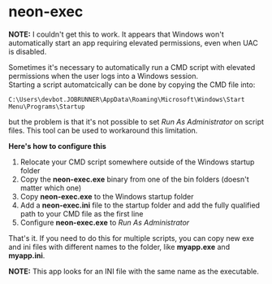 ﻿# neon-exec

**NOTE:** I couldn't get this to work.  It appears that Windows won't automatically start an app requiring elevated permissions, even when UAC is disabled.

Sometimes it's necessary to automatically run a CMD script with elevated permissions when the user logs into a Windows session.  
Starting a script automatcically can be done by copying the CMD file into:
```
C:\Users\devbot.JOBRUNNER\AppData\Roaming\Microsoft\Windows\Start Menu\Programs\Startup
```
but the problem is that it's not possible to set _Run As Administrator_ on script files.  This tool can be used to 
workaround this limitation.

**Here's how to configure this**

1. Relocate your CMD script somewhere outside of the Windows startup folder
2. Copy the **neon-exec.exe** binary from one of the bin folders (doesn't matter which one)
3. Copy **neon-exec.exe** to the Windows startup folder 
4. Add a **neon-exec.ini** file to the startup folder and add the fully qualified path to
   your CMD file as the first line
5. Configure **neon-exec.exe** to _Run As Administrator_

That's it.  If you need to do this for multiple scripts, you can copy new exe and ini files
with different names to the folder, like **myapp.exe** and **myapp.ini**.

**NOTE:** This app looks for an INI file with the same name as the executable.